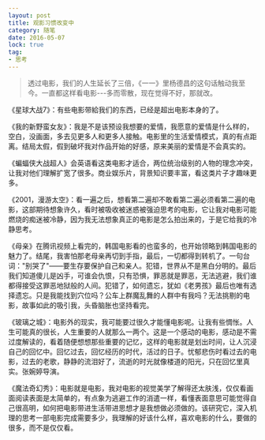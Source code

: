 ```yaml
---
layout: post
title: 观影习惯改变中
category: 随笔
date: 2016-05-07
lock: true
tag: 
- 思考
---
```

> 透过电影，我们的人生延长了三倍，《一一》里杨德昌的这句话触动我至今。一直都这样看电影---多而零散，现在觉得不好，那就改。

<!-- more -->

《星球大战7》：有些电影带給我们的东西，已经是超出电影本身的了。

《我的新野蛮女友》：我是不是该预设我想要的爱情，我愿意的爱情是什么样的，空白，没画面，多去见更多人和更多人接触。电影里的生活爱情模式，真的有点距离。结局太假，假到破坏我对作品开始的好感，原来美丽的爱情是不会真实的。

《蝙蝠侠大战超人》会英语看这类电影才适合，两位统治级别的人物的理念冲突，让我对他们理解扩宽了很多。商业娱乐片，背景知识要丰富，看这类片子才趣味更多。

《2001，漫游太空》：看一遍之后，想看第二遍却不敢看第二遍必须看第二遍的电影，这部期待想象许久，看时被吸收被迷惑被强迫思考的电影，它让我对电影可能燃烧的痴迷被冷静，因为我无法想象真正的电影是怎么拍出来的，于是它给我的冷静思考。

《母亲》在腾讯视频上看完的，韩国电影看的也蛮多的，也开始领略到韩国电影的魅力了。结尾，我害怕那老母亲再切到手指，最后，一切都得到转机了。一句台词："别哭了"——要生存要保护自己和亲人。犯错，世界从不是黑白分明的。最后我们知道傻儿是凶手，可谁会仇恨，只有恐惧，罪恶就是罪恶，无法逃避，我们谁都得接受这罪恶地狱般的人间。犯错了，如何遗忘，犹如《老男孩》最后也唯有选择遗忘。只是我能找到穴位吗？公车上群魔乱舞的人群中有我吗？无法挑剔的电影，故事如此的吸引我，头昏脑胀也坚持看完。

《玻璃之城》：电影外的现实，我可能要过很久才能懂电影呢。让我有些惆怅。人生可能真的很长，人生重要的人就那么一两个。这是一个感动的电影，感动是不需过度解读的，看着随便想想那些重要的记忆，这样的电影就是划出时间，让人沉浸自己的回忆中。回忆过去，回忆经历的时代，活过的日子。忧郁悲伤时看过去的电影，过去的老歌，静静的流泪好了，流逝的时光就像楼道的阳光，只在回忆里真实。张婉婷导演。

《魔法奇幻秀》：电影就是电影，我对电影的视觉美学了解得还太肤浅，仅仅看画面阅读表面是太简单的，有点象为逃避工作的消遣一样，看懂表面意思可能觉得自己很高明，如何把电影带进生活带进思想才是我想做必须做的。该研究它，深入机理的思考一部电影完成需要多少，我理解的好该什么样，喜欢电影的什么，要做的很多，而不是仅仅看。
